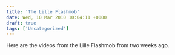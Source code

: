 ```yaml
---
title: 'The Lille Flashmob'
date: Wed, 10 Mar 2010 10:04:11 +0000
draft: true
tags: ['Uncategorized']
---
```


Here are the videos from the Lille Flashmob from two weeks ago.